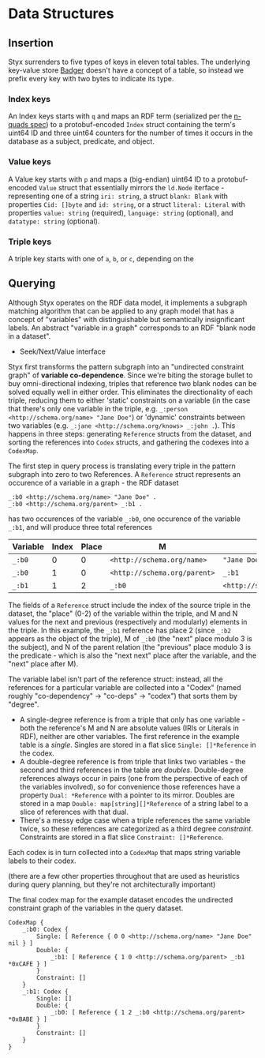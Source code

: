 # Data Structures

## Insertion

Styx surrenders to five types of keys in eleven total tables. The underlying key-value store [Badger](https://github.com/dgraph-io/badger) doesn't have a concept of a table, so instead we prefix every key with two bytes to indicate its type.

### Index keys

An Index keys starts with `q` and maps an RDF term (serialized per the [n-quads spec](https://www.w3.org/TR/n-quads/#n-quads-language)) to a protobuf-encoded `Index` struct containing the term's uint64 ID and three uint64 counters for the number of times it occurs in the database as a subject, predicate, and object.

### Value keys

A Value key starts with `p` and maps a (big-endian) uint64 ID to a protobuf-encoded `Value` struct that essentially mirrors the `ld.Node` iterface - representing one of a string `iri: string`, a struct `blank: Blank` with properties `Cid: []byte` and `id: string`, or a struct `literal: Literal` with properties `value: string` (required), `language: string` (optional), and `datatype: string` (optional).

### Triple keys

A triple key starts with one of `a`, `b`, or `c`, depending on the

## Querying

Although Styx operates on the RDF data model, it implements a subgraph matching algorithm that can be applied to any graph model that has a concept of "variables" with distinguishable but semantically insignificant labels. An abstract "variable in a graph" corresponds to an RDF "blank node in a dataset".

- Seek/Next/Value interface

Styx first transforms the pattern subgraph into an "undirected constraint graph" of **variable co-dependence**. Since we're biting the storage bullet to buy omni-directional indexing, triples that reference two blank nodes can be solved equally well in either order. This eliminates the directionality of each triple, reducing them to either 'static' constraints on a variable (in the case that there's only one variable in the triple, e.g. `_:person <http://schema.org/name> "Jane Doe"`) or 'dynamic' constraints between two variables (e.g. `_:jane <http://schema.org/knows> _:john .`). This happens in three steps: generating `Reference` structs from the dataset, and sorting the references into `Codex` structs, and gathering the codexes into a `CodexMap`.

The first step in query process is translating every triple in the pattern subgraph into zero to two References. A `Reference` struct represents an occurence of a variable in a graph - the RDF dataset

```
_:b0 <http://schema.org/name> "Jane Doe" .
_:b0 <http://schema.org/parent> _:b1 .
```

has two occurences of the variable `_:b0`, one occurence of the variable `_:b1`, and will produce three total references

| Variable | Index | Place | M                            | N                            |
| -------- | ----- | ----- | ---------------------------- | ---------------------------- |
| `_:b0`   | 0     | 0     | `<http://schema.org/name>`   | `"Jane Doe"`                 |
| `_:b0`   | 1     | 0     | `<http://schema.org/parent>` | `_:b1`                       |
| `_:b1`   | 1     | 2     | `_:b0`                       | `<http://schema.org/parent>` |

The fields of a `Reference` struct include the index of the source triple in the dataset, the "place" (0-2) of the variable within the triple, and M and N values for the next and previous (respectively and modularly) elements in the triple. In this example, the `_:b1` reference has place 2 (since `_:b2` appears as the object of the triple), M of `_:b0` (the "next" place modulo 3 is the subject), and N of the parent relation (the "previous" place modulo 3 is the predicate - which is also the "next next" place after the variable, and the "next" place after M).

The variable label isn't part of the reference struct: instead, all the references for a particular variable are collected into a "Codex" (named roughly "co-dependency" -> "co-deps" -> "codex") that sorts them by "degree".

- A single-degree reference is from a triple that only has one variable - both the reference's M and N are absolute values (IRIs or Literals in RDF), neither are other variables. The first reference in the example table is a _single_. Singles are stored in a flat slice `Single: []*Reference` in the codex.
- A double-degree reference is from triple that links two variables - the second and third references in the table are _doubles_. Double-degree references always occur in pairs (one from the perspective of each of the variables involved), so for convenience those references have a property `Dual: *Reference` with a pointer to its mirror. Doubles are stored in a map `Double: map[string][]*Reference` of a string label to a slice of references with that dual.
- There's a messy edge case when a triple references the same variable twice, so these references are categorized as a third degree _constraint_. Constraints are stored in a flat slice `Constraint: []*Reference`.

Each codex is in turn collected into a `CodexMap` that maps string variable labels to their codex.

(there are a few other properties throughout that are used as heuristics during query planning, but they're not architecturally important)

The final codex map for the example dataset encodes the undirected constraint graph of the variables in the query dataset.

```
CodexMap {
	_:b0: Codex {
		Single: [ Reference { 0 0 <http://schema.org/name> "Jane Doe" nil } ]
		Double: {
			_:b1: [ Reference {	1 0 <http://schema.org/parent> _:b1 *0xCAFE } ]
		}
		Constraint: []
	}
	_:b1: Codex {
		Single: []
		Double: {
			_:b0: [ Reference { 1 2 _:b0 <http://schema.org/parent> *0xBABE } ]
		}
		Constraint: []
	}
}
```
